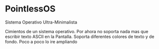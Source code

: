 
# PointlessOS
Sistema Operativo Ultra-Minimalista

Cimientos de un sistema operativo. Por ahora no soporta nada mas que escribir texto ASCII en la Pantalla. Soporta diferentes colores de texto y de fondo. Poco a poco lo ire ampliando



